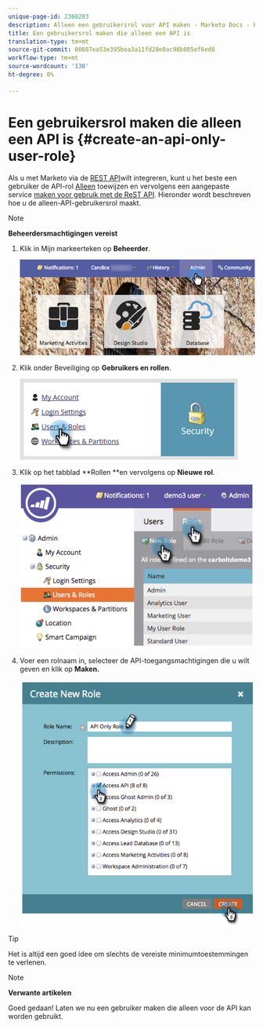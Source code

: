 ```yaml
---
unique-page-id: 2360203
description: Alleen een gebruikersrol voor API maken - Marketo Docs - Productdocumentatie
title: Een gebruikersrol maken die alleen een API is
translation-type: tm+mt
source-git-commit: 00887ea53e395bea3a11fd28e0ac98b085ef6ed8
workflow-type: tm+mt
source-wordcount: '130'
ht-degree: 0%

---
```



# Een gebruikersrol maken die alleen een API is {#create-an-api-only-user-role}

Als u met Marketo via de [REST API](http://developers.marketo.com/documentation/rest/)wilt integreren, kunt u het beste een gebruiker de API-rol [Alleen](create-an-api-only-user.md) toewijzen en vervolgens een aangepaste service [maken voor gebruik met de ReST API](../../../product-docs/administration/additional-integrations/create-a-custom-service-for-use-with-rest-api.md). Hieronder wordt beschreven hoe u de alleen-API-gebruikersrol maakt.

>[!NOTE]
>
>**Beheerdersmachtigingen vereist**

1. Klik in Mijn markeerteken op **Beheerder**.

   ![](assets/adminhand-1.png)

1. Klik onder Beveiliging op **Gebruikers en rollen**.

   ![](assets/two.png)

1. Klik op het tabblad **Rollen **en vervolgens op **Nieuwe rol**.

   ![](assets/image2014-9-16-13-3a47-3a12.png)

1. Voer een rolnaam in, selecteer de API-toegangsmachtigingen die u wilt geven en klik op **Maken.**

   ![](assets/image2014-9-16-13-3a47-3a36.png)

>[!TIP]
>
>Het is altijd een goed idee om slechts de vereiste minimumtoestemmingen te verlenen.

>[!NOTE]
>
>**Verwante artikelen**
>
>Goed gedaan! Laten we nu een gebruiker [](create-an-api-only-user.md)maken die alleen voor de API kan worden gebruikt.


